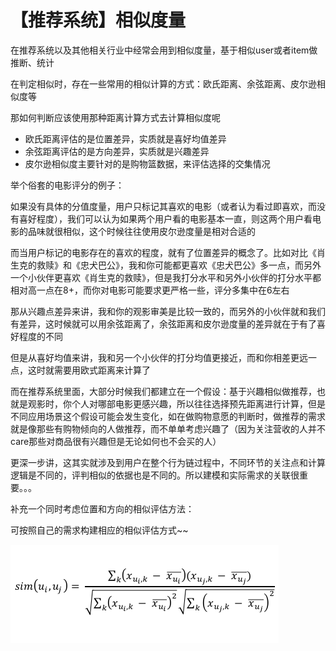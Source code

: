 # 【推荐系统】相似度量

在推荐系统以及其他相关行业中经常会用到相似度量，基于相似user或者item做推断、统计

在判定相似时，存在一些常用的相似计算的方式：欧氏距离、余弦距离、皮尔逊相似度等

那如何判断应该使用那种距离计算方式去计算相似度呢

* 欧氏距离评估的是位置差异，实质就是喜好均值差异
* 余弦距离评估的是方向差异，实质就是兴趣差异
* 皮尔逊相似度主要针对的是购物篮数据，来评估选择的交集情况

举个俗套的电影评分的例子：

如果没有具体的分值度量，用户只标记其喜欢的电影（或者认为看过即喜欢，而没有喜好程度），我们可以认为如果两个用户看的电影基本一直，则这两个用户看电影的品味就很相似，这个时候往往使用皮尔逊度量是相对合适的

而当用户标记的电影存在的喜欢的程度，就有了位置差异的概念了。比如对比《肖生克的救赎》和《忠犬巴公》，我和你可能都更喜欢《忠犬巴公》多一点，而另外一个小伙伴更喜欢《肖生克的救赎》，但是我打分水平和另外小伙伴的打分水平都相对高一点在8+，而你对电影可能要求更严格一些，评分多集中在6左右

那从兴趣点差异来讲，我和你的观影审美是比较一致的，而另外的小伙伴就和我们有差异，这时候就可以用余弦距离了，余弦距离和皮尔逊度量的差异就在于有了喜好程度的不同

但是从喜好均值来讲，我和另一个小伙伴的打分均值更接近，而和你相差更远一点，这时就需要用欧式距离来计算了

而在推荐系统里面，大部分时候我们都建立在一个假设：基于兴趣相似做推荐，也就是观影时，你个人对哪部电影更感兴趣，所以往往选择预先距离进行计算，但是不同应用场景这个假设可能会发生变化，如在做购物意愿的判断时，做推荐的需求就是像那些有购物倾向的人做推荐，而不单单考虑兴趣了（因为关注营收的人并不care那些对商品很有兴趣但是无论如何也不会买的人）

更深一步讲，这其实就涉及到用户在整个行为链过程中，不同环节的关注点和计算逻辑是不同的，评判相似的依据也是不同的。所以建模和实际需求的关联很重要。。。

补充一个同时考虑位置和方向的相似评估方法：

可按照自己的需求构建相应的相似评估方式~~

![](/assets/import.png)

